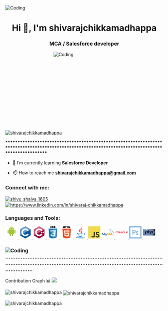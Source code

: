 <img align="centre" alt="Coding" width="1200" height="300" src="https://thumbs.dreamstime.com/b/horizontal-banner-hands-typing-laptop-keyboard-various-electronic-devices-symbols-programming-software-horizontal-125917922.jpg">
<h1 align="center">Hi 👋, I'm shivarajchikkamadhappa</h1>
<h3 align="center">MCA / Salesforce developer</h3>

<img align="right" alt="Coding" width="350" height="250" src="https://media3.giphy.com/media/qgQUggAC3Pfv687qPC/giphy.gif?cid=ecf05e47x7m79f7rv1chsnzzdaz3e1whs8uan77irom6b9dn&rid=giphy.gif&ct=g">
<p align="left"> <a href="https://github.com/ryo-ma/github-profile-trophy"><img src="https://github-profile-trophy.vercel.app/?username=shivarajchikkamadhappa" alt="shivarajchikkamadhappa" /></a> </p>
<b>*************************************************************************************************************************************************</b>

- 🌱 I’m currently learning **Salesforce Developer**

- 📫 How to reach me **shivarajchikkamadhappa@gmail.com**

<h3 align="Left">Connect with me:</h3>
<p align="left">
  <a href="https://instagram.com/shivu_shaiva_1605" target="blank"><img align="center" src="https://raw.githubusercontent.com/rahuldkjain/github-profile-readme-generator/master/src/images/icons/Social/instagram.svg" alt="shivu_shaiva_1605" height="30" width="40" /></a>
  <a href="https://linkedin.com/in/https://www.linkedin.com/in/shivaraj-chikkamadhappa" target="blank"><img align="center" src="https://raw.githubusercontent.com/rahuldkjain/github-profile-readme-generator/master/src/images/icons/Social/linked-in-alt.svg" alt="https://www.linkedin.com/in/shivaraj-chikkamadhappa" height="30" width="40" /></a>

</p>

<h3 align="left">Languages and Tools:</h3>
<p align="left"> <a href="https://developer.android.com" target="_blank" rel="noreferrer"> <img src="https://raw.githubusercontent.com/devicons/devicon/master/icons/android/android-original-wordmark.svg" alt="android" width="40" height="40"/> </a> <a href="https://www.cprogramming.com/" target="_blank" rel="noreferrer"> <img src="https://raw.githubusercontent.com/devicons/devicon/master/icons/c/c-original.svg" alt="c" width="40" height="40"/> </a> <a href="https://www.w3schools.com/cpp/" target="_blank" rel="noreferrer"> <img src="https://raw.githubusercontent.com/devicons/devicon/master/icons/cplusplus/cplusplus-original.svg" alt="cplusplus" width="40" height="40"/> </a> <a href="https://www.w3schools.com/css/" target="_blank" rel="noreferrer"> <img src="https://raw.githubusercontent.com/devicons/devicon/master/icons/css3/css3-original-wordmark.svg" alt="css3" width="40" height="40"/> </a> <a href="https://www.w3.org/html/" target="_blank" rel="noreferrer"> <img src="https://raw.githubusercontent.com/devicons/devicon/master/icons/html5/html5-original-wordmark.svg" alt="html5" width="40" height="40"/> </a> <a href="https://www.java.com" target="_blank" rel="noreferrer"> <img src="https://raw.githubusercontent.com/devicons/devicon/master/icons/java/java-original.svg" alt="java" width="40" height="40"/> </a> <a href="https://developer.mozilla.org/en-US/docs/Web/JavaScript" target="_blank" rel="noreferrer"> <img src="https://raw.githubusercontent.com/devicons/devicon/master/icons/javascript/javascript-original.svg" alt="javascript" width="40" height="40"/> </a> <a href="https://www.mysql.com/" target="_blank" rel="noreferrer"> <img src="https://raw.githubusercontent.com/devicons/devicon/master/icons/mysql/mysql-original-wordmark.svg" alt="mysql" width="40" height="40"/> </a> <a href="https://www.oracle.com/" target="_blank" rel="noreferrer"> <img src="https://raw.githubusercontent.com/devicons/devicon/master/icons/oracle/oracle-original.svg" alt="oracle" width="40" height="40"/> </a> <a href="https://www.photoshop.com/en" target="_blank" rel="noreferrer"> <img src="https://raw.githubusercontent.com/devicons/devicon/master/icons/photoshop/photoshop-line.svg" alt="photoshop" width="40" height="40"/> </a> <a href="https://www.php.net" target="_blank" rel="noreferrer"> <img src="https://raw.githubusercontent.com/devicons/devicon/master/icons/php/php-original.svg" alt="php" width="40" height="40"/> </a> </p>
<h3 align="left">
  <img align="center" alt="Coding" width="350" height="250" src="https://raw.githubusercontent.com/TheDudeThatCode/TheDudeThatCode/master/Assets/Developer.gif">
  <b>........................................................................................................................................................................................................</b></h3>
 Contribution Graph 📊 
<img
     src="https://activity-graph.herokuapp.com/graph?username=shivarajchikkamadhappa&theme=github-dark"
     />
<p><img align="left" src="https://github-readme-stats.vercel.app/api/top-langs?username=shivarajchikkamadhappa&show_icons=true&locale=en&layout=compact" alt="shivarajchikkamadhappa" /></p>

<p>&nbsp;<img align="center" src="https://github-readme-stats.vercel.app/api?username=shivarajchikkamadhappa&show_icons=true&locale=en" alt="shivarajchikkamadhappa" /></p>

<p><img align="center" src="https://github-readme-streak-stats.herokuapp.com/?user=shivarajchikkamadhappa&" alt="shivarajchikkamadhappa" /></p>
